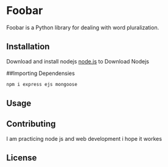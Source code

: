 # Foobar

Foobar is a Python library for dealing with word pluralization.

## Installation
Download and install nodejs [node.js](https://nodejs.org/en/download/) to Download Nodejs

##Importing Dependensies 
```bash
npm i express ejs mongoose
```

## Usage


## Contributing
I am practicing node js and web development i hope it workes 

## License
